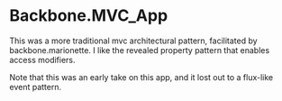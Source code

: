 # Backbone.MVC_App

This was a more traditional mvc architectural pattern, facilitated by backbone.marionette.
I like the revealed property pattern that enables access modifiers.

Note that this was an early take on this app, and it lost out to a flux-like event pattern. 
